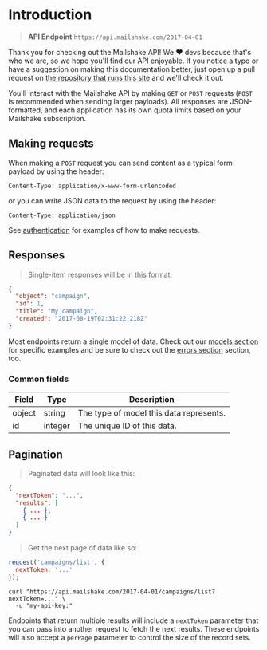 # Introduction

> **API Endpoint**
> <code>https<span></span>://api.mailshake.com/2017-04-01</code>

Thank you for checking out the Mailshake API! We ♥️ devs because that's who we are, so we hope you'll find our API enjoyable. If you notice a typo or have a suggestion on making this documentation better, just open up a pull request on [the repository that runs this site](https://github.com/colinmathews/mailshake-api-docs) and we'll check it out.

You'll interact with the Mailshake API by making `GET` or `POST` requests (`POST` is recommended when sending larger payloads). All responses are JSON-formatted, and each application has its own quota limits based on your Mailshake subscription.

## Making requests

When making a `POST` request you can send content as a typical form payload by using the header:

`Content-Type: application/x-www-form-urlencoded`

or you can write JSON data to the request by using the header:

`Content-Type: application/json`

See [authentication](#Authentication) for examples of how to make requests.

## Responses

> Single-item responses will be in this format:

```json
{
  "object": "campaign",
  "id": 1,
  "title": "My campaign",
  "created": "2017-08-19T02:31:22.218Z"
}
```

Most endpoints return a single model of data. Check out our [models section](#Models) for specific examples and be sure to check out the [errors section](#Errors) section, too.

### Common fields

Field | Type | Description
--------- | ------- | -----------
object | string | The type of model this data represents.
id | integer | The unique ID of this data.

## Pagination

> Paginated data will look like this:

```json
{
  "nextToken": "...",
  "results": [
    { ... },
    { ... }
  ]
}
```

> Get the next page of data like so:

```javascript
request('campaigns/list', {
  nextToken: '...'
});
```

```shell
curl "https://api.mailshake.com/2017-04-01/campaigns/list?nextToken=..." \
  -u "my-api-key:"
```

Endpoints that return multiple results will include a `nextToken` parameter that you can pass into another request to fetch the next results. These endpoints will also accept a `perPage` parameter to control the size of the record sets.
